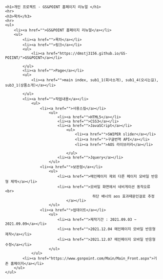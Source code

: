     <h1>개인 프로젝트 - GS&POINT 홈페이지 리뉴얼 </h1>
    <hr>
    <h3>목차</h3>
    <hr>
    <ul>
        <li><a href="">GS&POINT 홈페이지 리뉴얼</a></li>
        <ul>
            <li><a href="">목차</a></li>
            <li><a href="">링크</a></li>
            <ul>
                <li><a href="https://dmstj3156.github.io/GS-POIINT/">GS&POINT</a></li>
                
            </ul>
            <li><a href="">Page</a></li>
            <ul>
                <li><a href="">main index, sub1_1(회사소개), sub1_4(오시는길), sub3_1(상품소개)</a></li>
                
            </ul>
            <li><a href="">작업내용</a></li>
                <ul>
                    <li><a href="">사용스킬</a></li>
                        <ul>
                            <li><a href="">HTML5</a></li>
                            <li><a href="">CSS3</a></li>
                            <li><a href="">JavaSCript</a></li>
                                <ul>
                                    <li><a href="">SWIPER slider</a></li>
                                    <li><a href="">구글번역 API</a></li>
                                    <li><a href="">AOS 라이브러리</a></li>
                                    
                                </ul>
                            <li><a href="">Jquery</a></li>
                        </ul>
                    <li><a href="">보완점</a></li>
                        <ul>
                            <li><a href="">메인페이지 제외 다른 페이지 모바일 반응형 제작</a></li>
                            <li><a href="">모바일 화면에서 네비게이션 동작오류 <br>
                                            하단 배너의 aos 효과때문인걸로 추정 
                                </a></li>
                        </ul>
                    <li><a href="">업데이트</a></li>
                        <ul>
                            <li><a href="">제작기간 : 2021.09.03 ~ 2021.09.09</a></li>
                            <li><a href="">2021.12.04 메인페이지 모바일 반응형 제작</a></li>
                            <li><a href="">2021.12.07 메인페이지 모바일 반응형 수정</a></li>
                        </ul>
                </ul>
            <li><a href="https://www.gsnpoint.com/Main/Main_Front.aspx">기존 홈페이지</a></li>
        </ul>
    </ul>
